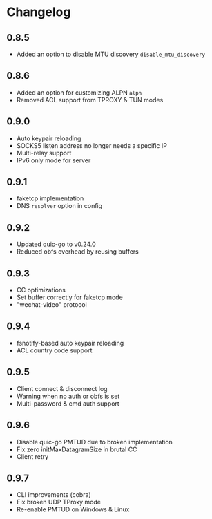 # Changelog

## 0.8.5

- Added an option to disable MTU discovery `disable_mtu_discovery`

## 0.8.6

- Added an option for customizing ALPN `alpn`
- Removed ACL support from TPROXY & TUN modes

## 0.9.0

- Auto keypair reloading
- SOCKS5 listen address no longer needs a specific IP
- Multi-relay support
- IPv6 only mode for server

## 0.9.1

- faketcp implementation
- DNS `resolver` option in config

## 0.9.2

- Updated quic-go to v0.24.0
- Reduced obfs overhead by reusing buffers

## 0.9.3

- CC optimizations
- Set buffer correctly for faketcp mode
- "wechat-video" protocol

## 0.9.4

- fsnotify-based auto keypair reloading
- ACL country code support

## 0.9.5

- Client connect & disconnect log
- Warning when no auth or obfs is set
- Multi-password & cmd auth support

## 0.9.6

- Disable quic-go PMTUD due to broken implementation
- Fix zero initMaxDatagramSize in brutal CC
- Client retry

## 0.9.7

- CLI improvements (cobra)
- Fix broken UDP TProxy mode
- Re-enable PMTUD on Windows & Linux